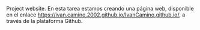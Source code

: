 Project website. En esta tarea estamos creando una página web, disponible en el enlace https://ivan.camino.2002.github.io/IvanCamino.github.io/, a través de la plataforma Github.
